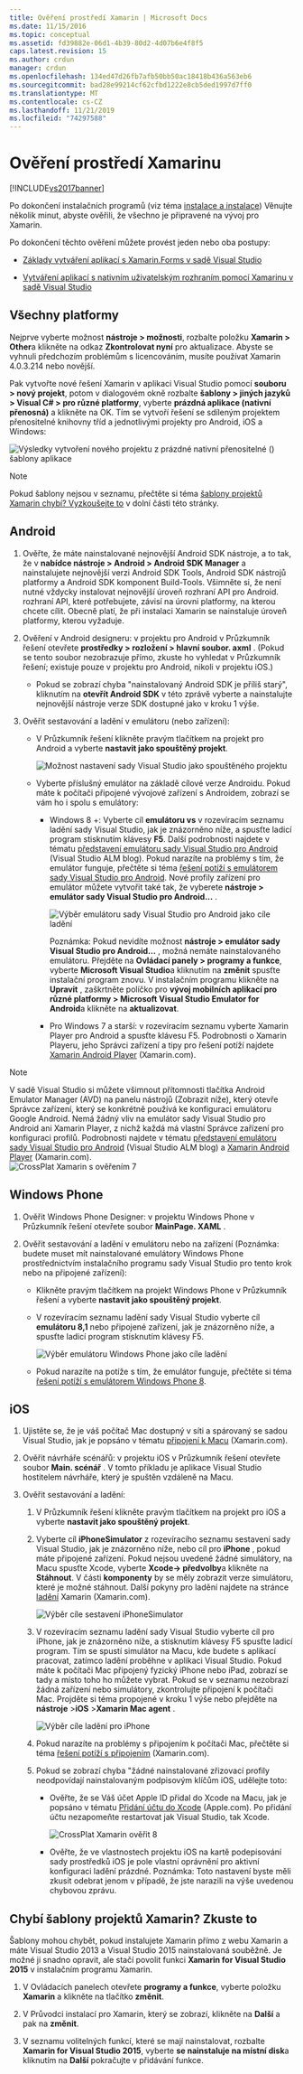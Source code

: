 ```yaml
---
title: Ověření prostředí Xamarin | Microsoft Docs
ms.date: 11/15/2016
ms.topic: conceptual
ms.assetid: fd39882e-06d1-4b39-80d2-4d07b6e4f8f5
caps.latest.revision: 15
ms.author: crdun
manager: crdun
ms.openlocfilehash: 134ed47d26fb7afb50bb50ac18418b436a563eb6
ms.sourcegitcommit: bad28e99214cf62cfbd1222e8cb5ded1997d7ff0
ms.translationtype: MT
ms.contentlocale: cs-CZ
ms.lasthandoff: 11/21/2019
ms.locfileid: "74297588"
---
```

# <a name="verify-your-xamarin-environment"></a>Ověření prostředí Xamarinu
[!INCLUDE[vs2017banner](../includes/vs2017banner.md)]

Po dokončení instalačních programů (viz téma [instalace a instalace](../cross-platform/setup-and-install.md)) Věnujte několik minut, abyste ověřili, že všechno je připravené na vývoj pro Xamarin.  
  
 Po dokončení těchto ověření můžete provést jeden nebo oba postupy:  
  
- [Základy vytváření aplikací s Xamarin.Forms v sadě Visual Studio](../cross-platform/learn-app-building-basics-with-xamarin-forms-in-visual-studio.md)  
  
- [Vytváření aplikací s nativním uživatelským rozhraním pomocí Xamarinu v sadě Visual Studio](../cross-platform/build-apps-with-native-ui-using-xamarin-in-visual-studio.md)  
  
## <a name="all-platforms"></a>Všechny platformy  
 Nejprve vyberte možnost **nástroje > možnosti**, rozbalte položku **Xamarin > Other**a klikněte na odkaz **Zkontrolovat nyní** pro aktualizace. Abyste se vyhnuli předchozím problémům s licencováním, musíte používat Xamarin 4.0.3.214 nebo novější.  
  
 Pak vytvořte nové řešení Xamarin v aplikaci Visual Studio pomocí **souboru > nový projekt**, potom v dialogovém okně rozbalte **šablony > jiných jazyků > Visual C# > pro různé platformy**, vyberte **prázdná aplikace (nativní přenosná)** a klikněte na OK. Tím se vytvoří řešení se sdíleným projektem přenositelné knihovny tříd a jednotlivými projekty pro Android, iOS a Windows:  
  
 ![Výsledky vytvoření nového projektu z prázdné nativní přenositelné &#40;&#41; šablony aplikace](../cross-platform/media/crossplat-xamarin-verify-1.png "CrossPlat Xamarin ověřit 1")  
  
> [!NOTE]
> Pokud šablony nejsou v seznamu, přečtěte si téma [šablony projektů Xamarin chybí? Vyzkoušejte to](#missing) v dolní části této stránky.  
  
## <a name="android"></a>Android  
  
1. Ověřte, že máte nainstalované nejnovější Android SDK nástroje, a to tak, že v **nabídce nástroje > Android > Android SDK Manager** a nainstalujete nejnovější verzi Android SDK Tools, Android SDK nástrojů platformy a Android SDK komponent Build-Tools. Všimněte si, že není nutné vždycky instalovat nejnovější úroveň rozhraní API pro Android. rozhraní API, které potřebujete, závisí na úrovni platformy, na kterou chcete cílit. Obecně platí, že při instalaci Xamarin se nainstaluje úroveň platformy, kterou vyžaduje.  

2. Ověření v Android designeru: v projektu pro Android v Průzkumník řešení otevřete **prostředky > rozložení > hlavní soubor. axml** . (Pokud se tento soubor nezobrazuje přímo, zkuste ho vyhledat v Průzkumník řešení; existuje pouze v projektu pro Android, nikoli v projektu iOS.)  
  
    - Pokud se zobrazí chyba "nainstalovaný Android SDK je příliš starý", kliknutím na **otevřít Android SDK** v této zprávě vyberte a nainstalujte nejnovější nástroje verze SDK dostupné jako v kroku 1 výše. 
  
3. Ověřit sestavování a ladění v emulátoru (nebo zařízení):  
  
    - V Průzkumník řešení klikněte pravým tlačítkem na projekt pro Android a vyberte **nastavit jako spouštěný projekt**.  
  
         ![Možnost nastavení sady Visual Studio jako spouštěného projektu](../cross-platform/media/crossplat-xamarin-verify-2.png "CrossPlat Xamarin ověřit 2")  
  
    - Vyberte příslušný emulátor na základě cílové verze Androidu. Pokud máte k počítači připojené vývojové zařízení s Androidem, zobrazí se vám ho i spolu s emulátory:  
  
        - Windows 8 +: Vyberte cíl **emulátoru vs** v rozevíracím seznamu ladění sady Visual Studio, jak je znázorněno níže, a spusťte ladicí program stisknutím klávesy **F5**. Další podrobnosti najdete v tématu [představení emulátoru sady Visual Studio pro Android](https://devblogs.microsoft.com/devops/introducing-visual-studios-emulator-for-android/) (Visual Studio ALM blog). Pokud narazíte na problémy s tím, že emulátor funguje, přečtěte si téma [řešení potíží s emulátorem sady Visual Studio pro Android](../cross-platform/troubleshooting-the-visual-studio-emulator-for-android.md). Nové profily zařízení pro emulátor můžete vytvořit také tak, že vyberete **nástroje > emulátor sady Visual Studio pro Android...** .  
  
             ![Výběr emulátoru sady Visual Studio pro Android jako cíle ladění](../cross-platform/media/crossplat-xamarin-verify-3.png "CrossPlat Xamarin ověřit 3")  
  
             Poznámka: Pokud nevidíte možnost **nástroje > emulátor sady Visual Studio pro Android...** , možná nemáte nainstalovaného emulátoru. Přejděte na **Ovládací panely > programy a funkce**, vyberte **Microsoft Visual Studio**a kliknutím na **změnit** spusťte instalační program znovu. V instalačním programu klikněte na **Upravit** , zaškrtněte políčko pro **vývoj mobilních aplikací pro různé platformy > Microsoft Visual Studio Emulator for Android**a klikněte na **aktualizovat**.  
  
        - Pro Windows 7 a starší: v rozevíracím seznamu vyberte Xamarin Player pro Android a spusťte klávesu F5. Podrobnosti o Xamarin Playeru, jeho Správci zařízení a tipy pro řešení potíží najdete [Xamarin Android Player](https://docs.microsoft.com/xamarin/android/deploy-test/debugging/debug-on-emulator?tabs=windows) (Xamarin.com).  
  
> [!NOTE]
> V sadě Visual Studio si můžete všimnout přítomnosti tlačítka Android Emulator Manager (AVD) na panelu nástrojů (Zobrazit níže), který otevře Správce zařízení, který se konkrétně používá ke konfiguraci emulátoru Google Android.  Nemá žádný vliv na emulátor sady Visual Studio pro Android ani Xamarin Player, z nichž každá má vlastní Správce zařízení pro konfiguraci profilů.  Podrobnosti najdete v tématu [představení emulátoru sady Visual Studio pro Android](https://devblogs.microsoft.com/devops/introducing-visual-studios-emulator-for-android/) (Visual Studio ALM blog) a [Xamarin Android Player](https://docs.microsoft.com/xamarin/android/deploy-test/debugging/debug-on-emulator?tabs=windows) (Xamarin.com).  
> ![CrossPlat Xamarin s ověřením 7](../cross-platform/media/crossplat-xamarin-verify-7.png "CrossPlat Xamarin s ověřením 7")  
  
## <a name="windows-phone"></a>Windows Phone  
  
1. Ověřit Windows Phone Designer: v projektu Windows Phone v Průzkumník řešení otevřete soubor **MainPage. XAML** .  
  
2. Ověřit sestavování a ladění v emulátoru nebo na zařízení (Poznámka: budete muset mít nainstalované emulátory Windows Phone prostřednictvím instalačního programu sady Visual Studio pro tento krok nebo na připojené zařízení):  
  
    - Klikněte pravým tlačítkem na projekt Windows Phone v Průzkumník řešení a vyberte **nastavit jako spouštěný projekt**.  
  
    - V rozevíracím seznamu ladění sady Visual Studio vyberte cíl **emulátoru 8,1** nebo připojené zařízení, jak je znázorněno níže, a spusťte ladicí program stisknutím klávesy F5.  
  
         ![Výběr emulátoru Windows Phone jako cíle ladění](../cross-platform/media/crossplat-xamarin-verify-4.png "CrossPlat Xamarin s ověřením 4")  
  
    - Pokud narazíte na potíže s tím, že emulátor funguje, přečtěte si téma [řešení potíží s emulátorem Windows Phone 8](https://msdn.microsoft.com/library/windows/apps/jj681694.aspx).  
  
## <a name="ios"></a>iOS  
  
1. Ujistěte se, že je váš počítač Mac dostupný v síti a spárovaný se sadou Visual Studio, jak je popsáno v tématu [připojení k Macu](https://docs.microsoft.com/xamarin/ios/get-started/installation/windows/connecting-to-mac/) (Xamarin.com).  
  
2. Ověřit návrháře scénářů: v projektu iOS v Průzkumník řešení otevřete soubor **Main. scénář** . V tomto příkladu je aplikace Visual Studio hostitelem návrháře, který je spuštěn vzdáleně na Macu.  
  
3. Ověřit sestavování a ladění:  
  
    1. V Průzkumník řešení klikněte pravým tlačítkem na projekt pro iOS a vyberte **nastavit jako spouštěný projekt**.  
  
    2. Vyberte cíl **iPhoneSimulator** z rozevíracího seznamu sestavení sady Visual Studio, jak je znázorněno níže, nebo cíl pro **iPhone** , pokud máte připojené zařízení. Pokud nejsou uvedené žádné simulátory, na Macu spusťte Xcode, vyberte **Xcode-> předvolby**a klikněte na **Stáhnout**. V části **komponenty** by se měly zobrazit verze simulátoru, které je možné stáhnout. Další pokyny pro ladění najdete na stránce [ladění](https://developer.xamarin.com/guides/ios/deployment,_testing,_and_metrics/debugging_in_xamarin_ios/#Debugging_on_the_Simulator) Xamarin (Xamarin.com).  
  
         ![Výběr cíle sestavení iPhoneSimulator](../cross-platform/media/crossplat-xamarin-verify-5.png "CrossPlat Xamarin ověřit 5")  
  
    3. V rozevíracím seznamu ladění sady Visual Studio vyberte cíl pro iPhone, jak je znázorněno níže, a stisknutím klávesy F5 spusťte ladicí program. Tím se spustí simulátor na Macu, kde budete s aplikací pracovat, zatímco ladění proběhne v aplikaci Visual Studio. Pokud máte k počítači Mac připojený fyzický iPhone nebo iPad, zobrazí se tady a místo toho ho můžete vybrat. Pokud se v seznamu nezobrazí žádná zařízení nebo simulátory, zkontrolujte připojení k počítači Mac. Projděte si téma propojené v kroku 1 výše nebo přejděte na **nástroje** >**iOS** >**Xamarin Mac agent** .  
  
         ![Výběr cíle ladění pro iPhone](../cross-platform/media/crossplat-xamarin-verify-6.png "CrossPlat Xamarin ověřit 6")  
  
    4. Pokud narazíte na problémy s připojením k počítači Mac, přečtěte si téma [řešení potíží s připojením](https://docs.microsoft.com/xamarin/ios/get-started/installation/windows/connecting-to-mac/troubleshooting) (Xamarin.com).  
  
    5. Pokud se zobrazí chyba "žádné nainstalované zřizovací profily neodpovídají nainstalovaným podpisovým klíčům iOS, udělejte toto:  
  
        - Ověřte, že se Váš účet Apple ID přidal do Xcode na Macu, jak je popsáno v tématu [Přidání účtu do Xcode](https://developer.apple.com/library/content/documentation/IDEs/Conceptual/AppStoreDistributionTutorial/AddingYourAccounttoXcode/AddingYourAccounttoXcode.html#//apple_ref/doc/uid/TP40013839-CH40-SW1) (Apple.com).  Po přidání účtu nezapomeňte restartovat jak Visual Studio, tak Xcode.  
  
             ![CrossPlat Xamarin ověřit 8](../cross-platform/media/crossplat-xamarin-verify-8.png "CrossPlat Xamarin ověřit 8")  
  
        - Ověřte, že ve vlastnostech projektu iOS na kartě podepisování sady prostředků iOS je pole vlastní oprávnění pro aktivní konfiguraci ladění prázdné.  Poznámka: Toto nastavení byste měli zkusit odebrat jenom v případě, že jste narazili na výše uvedenou chybovou zprávu.  
  
## <a name="missing"></a>Chybí šablony projektů Xamarin? Zkuste to  
 Šablony mohou chybět, pokud instalujete Xamarin přímo z webu Xamarin a máte Visual Studio 2013 a Visual Studio 2015 nainstalovaná souběžně. Je možné ji snadno opravit, ale stačí povolit funkci **Xamarin for Visual Studio 2015** v instalačním programu Xamarin.  
  
1. V Ovládacích panelech otevřete **programy a funkce**, vyberte položku **Xamarin** a klikněte na tlačítko **změnit**.  
  
2. V Průvodci instalací pro Xamarin, který se zobrazí, klikněte na **Další** a pak na **změnit**.  
  
3. V seznamu volitelných funkcí, které se mají nainstalovat, rozbalte **Xamarin for Visual Studio 2015**, vyberte **se nainstaluje na místní disk**a kliknutím na **Další** pokračujte v přidávání funkce.
